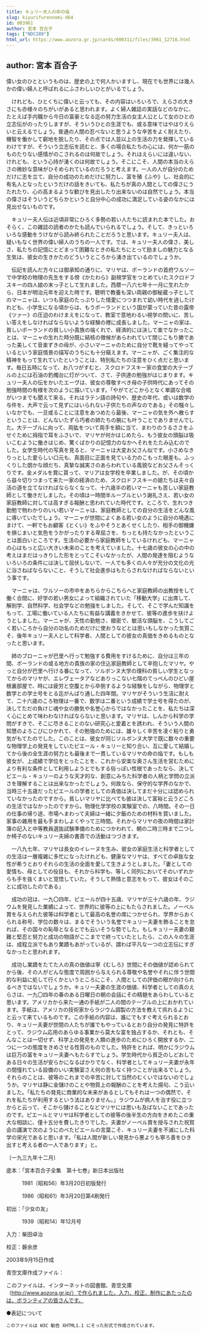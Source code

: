 ```yaml
---
title: キュリー夫人の命の焔
slug: kiyurifurennomi-d64
id: 003961
author: 宮本 百合子
tags: ["NDC289"]
html_url: https://www.aozora.gr.jp/cards/000311/files/3961_12716.html
---
```


## author: 宮本 百合子

偉い女のひとというものは、歴史の上で何人かいますし、現在でも世界には幾人かの偉い婦人と呼ばれるにふさわしいひとがいるでしょう。

　けれども、ひとくちに偉いと云っても、その内容はいろいろで、えらさの大きさにも亦様々のちがいがあると思われます。よく婦人雑誌の実話などのなかに、たとえば手内職から今日の富豪となる迄の努力生活の女主人公として女のひとの立志伝がのったりしますが、そういうひとの生涯でも、或る意味ではやはりえらいと云えるでしょう。普通の人間の忍べないと思うような辛苦をよく耐えたり、機智を働かして窮地を脱したり、その点では人並以上の生活の力を発揮しているわけですが、そういう立志伝を読むと、多くの場合私たちの心には、何か一筋のものたりない感情がのこされるのは何故でしょう。それはえらいには違いない、けれども、という心持が湧くのは何故でしょう。そこにこそ、人間の本当のえらさの微妙な意味がひそめられているのだろうと考えます。一人の人が自分のためだけに志を立て、自分の成功のためだけに努力し、富を殖《ふや》し、社会的に有名人となったというだけの話をきいても、私たちが真の人間としての偉さにうたれたり、心の高まるような歓びを見出したり出来ないのは自然でしょう。本当の偉さはそういうどちらかというと自分中心の成功に満足している姿のなかには見出せないものです。

　キュリー夫人伝は近頃非常にひろく多勢の若い人たちに読まれた本でした。おそらく、この雑誌の読者のかたも読んでいられるでしょう。そして、きっといろいろな感動をうけながら読み終られたことだろうと思います。キュリー夫人は、疑いもなく世界の偉い婦人のうちの一人です。では、キュリー夫人の偉さ、美しさ、私たちの記憶にとどまって困難なときの私たちにとって励ましの魅力となる生気は、彼女の生きかたのどういうところから湧き出ているのでしょうか。

　伝記を読んだ方々には御承知の通りに、マリヤは、ポーランドの首府ワルソーで中学校の物理の先生をする傍《かたわら》副視学官をつとめていたスクロドフスキーの四人娘の末っ子として生れました。西暦一八六七年十一月に生れたから、日本が明治元年を迎えた時です。聰明で教養も深い両親の御秘蔵っ子としてのマーニャは、いつも家庭のたっぷりした情愛につつまれて幼い時代を過したけれども、小学生になる頃からは、もうポーランドという国が蒙っていた昔の露帝《ツァー》の圧迫のわけまえをになって、教室で意地わるい視学の問いに、苦しい答えをしなければならないような経験の裡に成長しました。マーニャの家は、貧しいポーランドの貧しい小貴族の端くれで、経済的には決して楽でなかったことは、マーニャの生れた時分既に結核の徴候があらわれていて閉じこもり勝であった美しくて音楽ずきの母が、小さいマーニャのために自分で靴を縫ってやっているという家庭情景の描写のうちにも十分窺えます。マーニャが、ごく集注的な精神をもって生れていたということは、特別私たちの注意をひく点だと思います。毎日五時になって、お八つがすむと、スクロドフスキー家の食堂の大テーブルの上には石油の釣燭台に灯がついて、さて、子供達の勉強がはじまります。キュリー夫人の伝をかいたエーヴは、彼女の尊敬すべき母の子供時代にあってその勉強時間の有様を次のように描いています。「やがてどこからとなく単調な合唱がいつまでも聞えて来る。それはラテン語の詩句や、歴史の年代、或いは数学の与件を、大声で云って見ずにはいられない子供たちの声なのである」その騒々しいなかでも、一旦或ることに注意をあつめたら最後、マーニャの気を外へ散らすということは、どんないたずら巧者の姉たちの腕にも叶うことでありませんでした。大テーブルに向って、両肱をついて両手を額に当て、まわりのうるささをふせぐために拇指で耳をふさいで、マリヤが何かはじめたら、もう彼女の頭脳は吸いこむように働きはじめ、驚くばかりの記憶力のなかへそれをたたみ込むのでした。女学生時代の写真を見ると、マーニャは大変お父さん似です。小さめなきりっとした愛らしい口元も、真面目に正面を見ている力のこもった眼差も。ふっくりした朗かな顔だち、真摯な誠実さのあらわれている風貌などお父さんそっくりです。金メダルを賞に貰って、マリアは女学校を卒業しました。が、その頃から益々切りつまって来た一家の経済のため、スクロドフスキーの娘たちは夫々自活の道を立てなければならなくなって、十六歳半の若いマーニャも苦しい家庭教師として働きだしました。その頃は一時間半ルーブルという謝礼さえ、若い女の家庭教師に対しては高すぎる報酬と思われていた時代です。ところで、生れつき勤勉で物わかりのいい若いマーニャは、家庭教師としての自分の生活をどんな風に導いていたでしょう。マーニャが世間によくある若い女のように自分の境遇にまけて、一軒でもお顧客《とくい》をふやそうとあくせくしたり、相手の御機嫌を損じまいと気色をうかがったりする卑屈さを、ちっとも持たなかったということは面白いところです。生活の必要から家庭教師をしているけれども、マーニャの心はもっと広い大きい未来のことを考えていました。十七歳の彼女の心の中の考えはまだはっきりした形をとってこそいなかったが、人間の発達を阻むようないろいろの条件には決して屈伏しないで、一人でも多くの人々が充分の文化の光に浴さねばならないこと、そうして社会進歩はもたらされなければならないという事です。

　マーニャは、ワルソーの市中をあちらからこちらへと家庭教師の出教授をして働く合間に、好学の若い男女によって組織されていた「移動大学」に出席して、解剖学、自然科学、社会学などの勉強をしました。そして、そこで学んだ知識をもって、工場に働いている人たちに有益な講義をきかせて、彼等の進歩を扶けようとしました。マーニャが、天性の勤勉さ、緻密で、敏活な頭脳を、こうしてごく若いころから自分の功名のためだけに使おうなどとは思いもしなかった気質こそ、後年キュリー夫人として科学者、人間としての彼女の真価をきめるものとなったと思います。

　姉のブローニャが巴里へ行って勉強する費用をすけるために、自分は三年の間、ポーランドの或る地方の貴族の家の住込家庭教師として辛抱したマリヤ。やっと自分が巴里へ行ける番になって、ソルボンヌ大学の理科の貧しい学生となってからのマリヤが、エレヴェータアなどありっこない七階のてっぺんのひどい屋根裏部屋で、時には疲労と空腹とから卒倒するような経験をしながら、物理学と数学との学士号をとる迄がんばり通した四年間。マリヤがそういう生活に耐えて、二十六歳のころ物理は一番で、数学は二番という成績で学士号を得たのが、決してただの負けじ魂や女の勝気や名誉心からではなかったことを、私たちは深く心にとめて味わわなければならないと思います。マリヤは、しんから科学の学問がすきで、そこに尽きることのない研究心と愛着とを誘われ、そういう人間の知慧のよろこびにひかれて、その勉強のためには、雄々しく辛苦を凌ぐ粘りと勇気がもてたのでした。このことは、彼女が同じソルボンヌ大学で既に数々の重要な物理学上の発見をしていたピエール・キュリーと知り合い、互に愛して結婚してから後の全生涯の努力とも最後まで一貫しているマリヤの命の焔です。もしも彼女が、上成績で学位をとったことを、これから安楽な奥さん生活を営むためにより有利な条件として利用しようとでもする俗っぽい性根であったなら、決してピエール・キュリーのような天才的な、創意にみちた科学者の人柄と学問の立派さを理解することは出来なかったでしょう。何故なら、保守的な学界のなかで、当時三十五歳だったピエールの学者としての真価は決してまだ十分には認められていなかったのですから。貧しいマリヤに比べても彼は決して富裕と云うどころの生活ではなかったのですから。物理化学学校の実験室での、八時間。その一日の仕事の帰り途、市場へまわって夫婦は一緒に夕飯のための材料を買いました。家事の雑用を最も手まわしよくやって三時間。それからマリヤの夜の時間は家計簿の記入と中等教員選抜試験準備のためにつかわれて、朝の二時三時まで二つしか椅子のないキュリー夫婦の書斎での活動はつづきます。

　一八九七年、マリヤは長女のイレーヌを生み、彼女の家庭生活と科学者としての生活は一層複雑に多忙になったけれども、健康なマリヤは、すべての卓抜な女性が希うとおりそれらの生活の全面を愛して生きようとしました。「妻としての愛情も、母としての役目も、それから科学も、等しく同列においてそのいずれからも手を抜くまいと覚悟していた。そうして熱情と意志をもって、彼女はそのことに成功したのである」

　成功の冠は、一九〇四年、ピエールが四十五歳、マリヤが三十六歳の年、ラジウムを発見した業績によって、世界的に彼等の上にもたらされました。ノーベル賞を与えられた彼等は科学者として最高の名誉の席につかせられ、学界からおくられる称号、学位の数々は、まるでそういう名誉でキュリー夫妻を飾ることを怠れば、その国々の恥辱となるとでも云いそうな勢でした。もしキュリー夫妻の艱難と堅忍と努力と成功の物語がここまでで終っていたとしたら、この人々の生涯は、成程立派でもあり業蹟もあがっているが、謂わば平凡な一つの立志伝にすぎなかったと思われます。

　成功し業蹟をたてた人の真の価値は寧《むしろ》世間にその価値が認められてから後、その人がどんな態度で周囲から与えられる尊敬や名誉やそれに伴う世間的な利益に処して行くかというところにこそ、人間としての評価の眼が向けられるべきではないでしょうか。キュリー夫妻の生涯の価値、科学者としての真のえらさは、一九〇四年の春のある日曜日の朝の会話にその精髄をあらわしていると思います。アメリカから来た一通の手紙が二人の間のテーブルの上におかれています。手紙は、アメリカの技術家からラジウム調製の方法を教えて呉れるようにと云って来ているものです。この手紙の内容は、誰にでもすぐ考えられるとおり、キュリー夫妻が世間の人たちが誰でもやっているとおり自分の発見に特許をとって、ラジウム応用のあらゆる事業から莫大な富を独占するか、それとも、そんなことは一切せず、科学上の発見を人類の進歩のためにひろく開放するか、二つに一つの態度をきめさせる性質のものでした。特許をとれば、明かにラジウムは巨万の富をキュリー夫妻へもたらすでしょう。学生時代から貧乏のしどおしである日々の生活が安らかになるばかりでなく、科学者としてキュリー夫妻が永年の間憧れている設備のいい実験室さえ何の苦もなく持つことが出来るでしょう。それらのことは、彼等のこれまでの辛苦に対して当然のむくいではないのでしょうか。マリヤは静に金儲けのことや物質上の報酬のことを考えた揚句、こう云いました。「私たちの発見に商業的な未来があるとしてもそれは一つの偶然で、それを私たちが利用するという法はありません。」ラジウムが病人を治す役に立つからと云って、そこから儲けることなどマリヤには思いも及ばないことであったのです。ピエールとマリヤは科学者としての彼等の後半生の方向をきめたこの重大な相談に、僅十五分を費したきりでした。夫妻がノーベル賞を授与された祝賀会の講演で次のようにのべたピエールの言葉こそ、キュリー夫妻を不滅にした科学の栄光であると思います。「私は人間が新しい発見から悪よりも寧ろ善をひき出すと考える者の一人であります」と。

〔一九三九年十二月〕













底本：「宮本百合子全集　第十七巻」新日本出版社


　　　1981（昭和56）年3月20日初版発行

　　　1986（昭和61）年3月20日第4刷発行

初出：「少女の友」

　　　1939（昭和14）年12月号

入力：柴田卓治

校正：磐余彦

2003年9月15日作成

青空文庫作成ファイル：

このファイルは、インターネットの図書館、青空文庫（http://www.aozora.gr.jp/）で作られました。入力、校正、制作にあたったのは、ボランティアの皆さんです。











●表記について


	このファイルは W3C 勧告 XHTML1.1 にそった形式で作成されています。